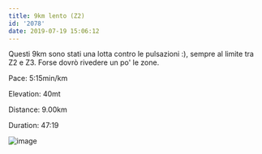 ```yaml
---
title: 9km lento (Z2)
id: '2078'
date: 2019-07-19 15:06:12
---
```


Questi 9km sono stati una lotta contro le pulsazioni :), sempre al limite tra Z2 e Z3. Forse dovrò rivedere un po' le zone.

Pace: 5:15min/km

Elevation: 40mt

Distance: 9.00km

Duration: 47:19

![image](/images/2021/08/20190719-activity-map.png)